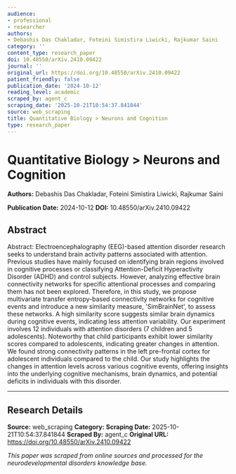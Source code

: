 ```yaml
---
audience:
- professional
- researcher
authors:
- Debashis Das Chakladar, Foteini Simistira Liwicki, Rajkumar Saini
category: ''
content_type: research_paper
doi: 10.48550/arXiv.2410.09422
journal: ''
original_url: https://doi.org/10.48550/arXiv.2410.09422
patient_friendly: false
publication_date: '2024-10-12'
reading_level: academic
scraped_by: agent_c
scraping_date: '2025-10-21T10:54:37.841844'
source: web_scraping
title: Quantitative Biology > Neurons and Cognition
type: research_paper
---
```

# Quantitative Biology > Neurons and Cognition

**Authors:** Debashis Das Chakladar, Foteini Simistira Liwicki, Rajkumar Saini

**Publication Date:** 2024-10-12
**DOI:** 10.48550/arXiv.2410.09422

## Abstract

Abstract:
Electroencephalography (EEG)-based attention disorder research seeks to understand brain activity patterns associated with attention. Previous studies have mainly focused on identifying brain regions involved in cognitive processes or classifying Attention-Deficit Hyperactivity Disorder (ADHD) and control subjects. However, analyzing effective brain connectivity networks for specific attentional processes and comparing them has not been explored. Therefore, in this study, we propose multivariate transfer entropy-based connectivity networks for cognitive events and introduce a new similarity measure, 'SimBrainNet', to assess these networks. A high similarity score suggests similar brain dynamics during cognitive events, indicating less attention variability. Our experiment involves 12 individuals with attention disorders (7 children and 5 adolescents). Noteworthy that child participants exhibit lower similarity scores compared to adolescents, indicating greater changes in attention. We found strong connectivity patterns in the left pre-frontal cortex for adolescent individuals compared to the child. Our study highlights the changes in attention levels across various cognitive events, offering insights into the underlying cognitive mechanisms, brain dynamics, and potential deficits in individuals with this disorder.

---

## Research Details

**Source:** web_scraping
**Category:** 
**Scraping Date:** 2025-10-21T10:54:37.841844
**Scraped By:** agent_c
**Original URL:** https://doi.org/10.48550/arXiv.2410.09422

*This paper was scraped from online sources and processed for the neurodevelopmental disorders knowledge base.*